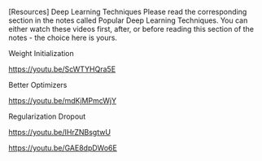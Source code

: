 [Resources] Deep Learning Techniques
Please read the corresponding section in the notes called  Popular Deep Learning Techniques.  You can either watch these videos first, after, or before reading this section of the notes - the choice here is yours.

Weight Initialization

https://youtu.be/ScWTYHQra5E

Better Optimizers

https://youtu.be/mdKjMPmcWjY

Regularization
Dropout

https://youtu.be/IHrZNBsgtwU

https://youtu.be/GAE8dpDWo6E
